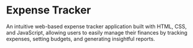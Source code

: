 # Expense Tracker
 An intuitive web-based expense tracker application built with HTML, CSS, and JavaScript, allowing users to easily manage their finances by tracking expenses, setting budgets, and generating insightful reports.
